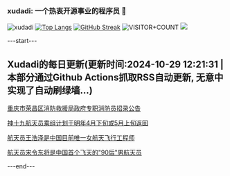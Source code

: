 ### xudadi: 一个热衷开源事业的程序员 👋

![xudadi](https://github-readme-stats-git-masterorgs-github-readme-stats-team.vercel.app/api?username=xudadi)
[![Top Langs](https://github-readme-stats.vercel.app/api/top-langs/?username=xudadi)](https://github.com/anuraghazra/github-readme-stats)
[![GitHub Streak](https://streak-stats.demolab.com?user=xudadi&locale=zh_Hans)](https://git.io/streak-stats)
![VISITOR+COUNT](https://komarev.com/ghpvc/?username=xudadi&label=VISITOR+COUNT)
![](https://raw.githubusercontent.com/xudadi/xudadi/main/assets/github-contribution-grid-snake.svg)


---start---

## Xudadi的每日更新(更新时间:2024-10-29 12:21:31 | 本部分通过Github Actions抓取RSS自动更新, 无意中实现了自动刷绿墙...)

[重庆市荣昌区消防救援局政府专职消防员招录公告](https://www.gongkaoleida.com/article/2173310)

[神十九航天员乘组计划于明年4月下旬或5月上旬返回](https://m.163.com/news/article/JFLFPCKQ0001899O.html)

[航天员王浩泽是中国目前唯一女航天飞行工程师](https://m.163.com/news/article/JFLFFRHU05346RC6.html)

[航天员宋令东将是中国首个飞天的"90后"男航天员](https://m.163.com/news/article/JFLFFQTB05346RC6.html)

---end---
